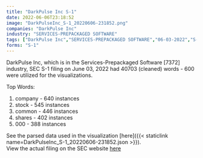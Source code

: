 ```yaml
---
title: "DarkPulse Inc S-1"
date: 2022-06-06T23:18:52
image: "DarkPulseInc_S-1_20220606-231852.png"
companies: "DarkPulse Inc"
industry: "SERVICES-PREPACKAGED SOFTWARE"
tags: ["DarkPulse Inc","SERVICES-PREPACKAGED SOFTWARE","06-03-2022","S-1"]
forms: "S-1"
---
```

DarkPulse Inc, which is in the Services-Prepackaged Software [7372] industry, SEC S-1 filing on June 03, 2022 had 40703 (cleaned) words - 600 were utilized for the visualizations.

Top Words:
1. company - 640 instances
2. stock - 545 instances
3. common - 446 instances
4. shares - 402 instances
5. 000 - 388 instances


See the parsed data used in the visualization [here]({{< staticlink name=DarkPulseInc_S-1_20220606-231852.json >}}).  
View the actual filing on the SEC website [here](https://www.sec.gov/Archives/edgar/data/866439/0001683168-22-004155.txt)